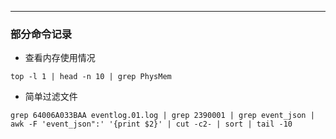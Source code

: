 
---
### 部分命令记录

- 查看内存使用情况
```
top -l 1 | head -n 10 | grep PhysMem
```

- 简单过滤文件
```
grep 64006A033BAA eventlog.01.log | grep 2390001 | grep event_json | awk -F 'event_json":' '{print $2}' | cut -c2- | sort | tail -10
```

